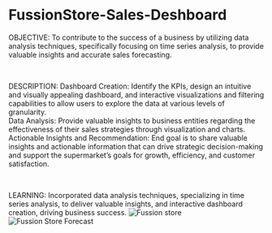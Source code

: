 # FussionStore-Sales-Deshboard
 
OBJECTIVE:
To contribute to the success of a business by utilizing data analysis techniques, specifically focusing on time series analysis, to provide valuable insights and accurate sales forecasting.

<br>

DESCRIPTION:
Dashboard Creation: Identify the KPIs, design an intuitive and visually appealing dashboard, and interactive visualizations and filtering capabilities to allow users to explore the data at various levels of granularity.
<br>
Data Analysis: Provide valuable insights to business entities regarding the effectiveness of their sales strategies through visualization and charts.
<br>
Actionable Insights and Recommendation: End goal is to share valuable insights and actionable information that can drive strategic decision-making and support the supermarket’s goals for growth, efficiency, and customer satisfaction.

<br>

LEARNING:
Incorporated data analysis techniques, specializing in time series analysis, to deliver valuable insights, and interactive dashboard creation, driving business success.
![Fussion store](https://github.com/AaryaRajBaruah/FussionStore-Sales-Deshboard/assets/91695207/40d5faa0-f295-4659-ae3b-6eaa0341fc86)
<br>
![Fussion Store Forecast](https://github.com/AaryaRajBaruah/FussionStore-Sales-Deshboard/assets/91695207/9bf7ef6d-b0a3-409e-a6c4-31f82db95bd6)
